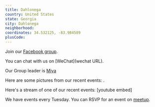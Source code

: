 ```yaml
---
title: Dahlonega
country: United States
state: Georgia
city: Dahlonega
neighborhood: 
coordinates: 34.532125, -83.984589
plusCode:
---
```

Join our [Facebook group](https://www.facebook.com/groups/Free.Code.Camp.Dahlonega).

You can chat with us on [WeChat](wechat URL).

Our Group leader is [Miya](freecodecamp.org/miya)

Here are some pictures from our recent events:
![]().

Here's a stream of one of our recent events:
[youtube embed]

We have events every Tuesday. You can RSVP for an event on [meetup](meetupurl).
